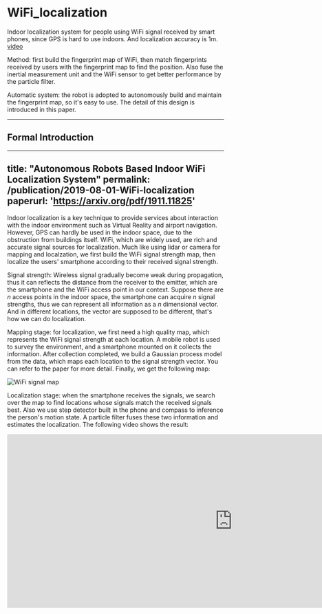 # WiFi_localization
Indoor localization system for people using WiFi signal received by smart phones, since GPS is hard to use indoors. And localization accuracy is 1m. [video](https://youtu.be/FdbGS7_Mi3Y)

Method: first build the fingerprint map of WiFi, then match fingerprints received by users with the fingerprint map to find the position. Also fuse the inertial measurement unit and the WiFi sensor to get better performance by the particle filter.  

Automatic system: the robot is adopted to autonomously build and maintain the fingerprint map, so it's easy to use. The detail of this design is introduced in this paper.

-----------------------

Formal Introduction
-------------------

---
title: "Autonomous Robots Based Indoor WiFi Localization System"
permalink: /publication/2019-08-01-WiFi-localization
paperurl: 'https://arxiv.org/pdf/1911.11825'
---
Indoor localization is a key technique to provide services about interaction with the indoor environment such as Virtual Reality and airport navigation. However, GPS can hardly be used in the indoor space, due to the obstruction from buildings itself. WiFi, which are widely used, are rich and accurate signal sources for localization. Much like using lidar or camera for mapping and localzation, we first build the WiFi signal strength map, then localize the users' smartphone according to their received signal strength. 

Signal strength: Wireless signal gradually become weak during propagation, thus it can reflects the distance from the receiver to the emitter, which are the smartphone and the WiFi access point in our context. Suppose there are $n$ access points in the indoor space, the smartphone can acquire $n$ signal strengths, thus we can represent all information as a $n$ dimensional vector. And in different locations, the vector are supposed to be different, that's how we can do localization.

Mapping stage: for localization, we first need a high quality map, which represents the WiFi signal strength at each location. A mobile robot is used to survey the environment, and a smartphone mounted on it collects the information. After collection completed, we build a Gaussian process model from the data, which maps each location to the signal strength vector. You can refer to the paper for more detail. Finally, we get the following map:

![WiFi signal map](http://sldai.github.io/images/WiFi_localization/heatmap_nosojourn.png) 

Localization stage: when the smartphone receives the signals, we search over the map to find locations whose signals match the received signals best. Also we use step detector built in the phone and compass to inference the person's motion state. A particle filter fuses these two information and estimates the localization. The following video shows the result:

<iframe width="1046" height="404" src="https://www.youtube.com/embed/FdbGS7_Mi3Y" title="YouTube video player" frameborder="0" allow="accelerometer; autoplay; clipboard-write; encrypted-media; gyroscope; picture-in-picture" allowfullscreen></iframe>



